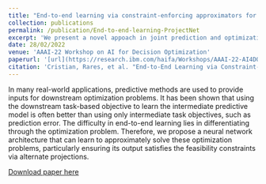 ```yaml
---
title: "End-to-end learning via constraint-enforcing approximators for linear programs with applications to supply chains"
collection: publications
permalink: /publication/End-to-end-learning-ProjectNet
excerpt: 'We present a novel appoach in joint prediction and optimization by introducing a neural network architecture (ProjectNet) capable of approximately solving optimization problems.'
date: 28/02/2022
venue: 'AAAI-22 Workshop on AI for Decision Optimization'
paperurl: '[url](https://research.ibm.com/haifa/Workshops/AAAI-22-AI4DO/PDF/End-to-End%20Learning%20via%20Constraint-Enforcing%20Approximators%20for%20LinearPrograms%20with%20Applications%20to%20Supply%20Chains.pdf)'
citation: 'Cristian, Rares, et al. "End-to-End Learning via Constraint-Enforcing Approximators for Linear Programs with Applications to Supply Chains." (2022).'
---
```


In many real-world applications, predictive methods are used to provide inputs for downstream optimization problems. It has been shown that using the downstream task-based objective to learn the intermediate predictive model is often better than using only intermediate task objectives, such as prediction error. The difficulty in end-to-end learning lies in differentiating through the optimization problem. Therefore, we propose a neural network architecture that can learn to approximately solve these optimization problems, particularly ensuring its output satisfies the feasibility constraints via alternate projections.


[Download paper here](https://research.ibm.com/haifa/Workshops/AAAI-22-AI4DO/PDF/End-to-End%20Learning%20via%20Constraint-Enforcing%20Approximators%20for%20LinearPrograms%20with%20Applications%20to%20Supply%20Chains.pdf)

